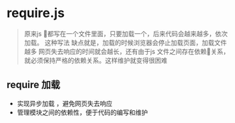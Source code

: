 # require.js 
>  原来js 都写在一个文件里面，只要加载一个，后来代码会越来越多，依次加载。
这种写法 缺点就是，加载的时候浏览器会停止加载页面，加载文件越多 网页失去响应的时间就会越长，还有由于js 文件之间存在依赖关系，就必须保持严格的依赖关系。这样维护就变得很困难

## require 加载
* 实现异步加载 ，避免网页失去响应
* 管理模块之间的依赖性，便于代码的编写和维护

